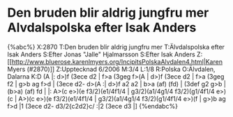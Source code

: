 # Den bruden blir aldrig jungfru mer Alvdalspolska efter Isak Anders

{%abc%}
X:2870
T:Den bruden blir aldrig jungfru mer
T:Älvdalspolska efter Isak Anders
S:Efter Jonas "Jalle" Hjalmarsson
S:Efter Isak Anders
Z:[[http://www.bluerose.karenlmyers.org/IncipitsPolskaAlvdalen4.html|Karen Myers (#2870)]]
Z:Upptecknad 6/2006
M:3/4
L:1/8
R:Polska
O:Älvdalen, Dalarna
K:D
(A |: d>)f (3ece d2 | f>a (3geg f>(A | d>)f (3ece d2 | f>a (3geg f2 | g>b ag f>d |
(3ece d2- d>(A :| d>)f a2 a2 | b>a (af) (fd) | (3def g2 g>b | (b>a) (af) fd |
|: A>(c e>)(e f3/2)(e1/4f1/4 | g3/2)(a1/4g1/4 f3/2)(g1/4f1/4 e>)(c | A>)(c e>)(e f3/2)(e1/4f1/4 |
g3/2)(a1/4g1/4 f3/2)(g1/4f1/4 e>)(f | g>)b ag f>d |1 (3ece d2- d3/2{c2d2}c/ :|2 (3ece d3 |]
{%endabc%}

